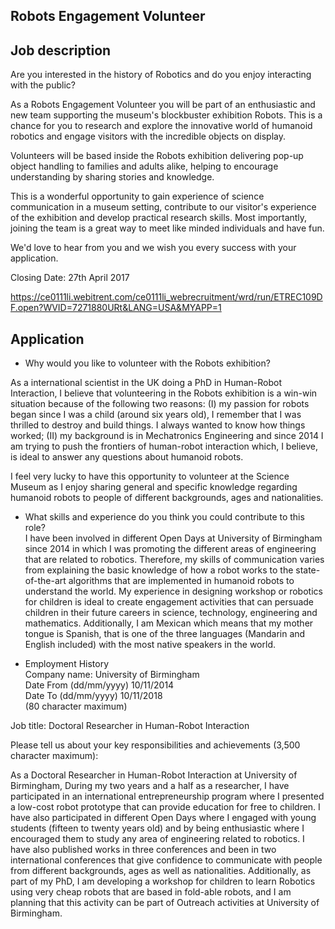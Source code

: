  Robots Engagement Volunteer
 ---

## Job description

Are you interested in the history of Robotics and do you enjoy interacting with
the public?

As a Robots Engagement Volunteer you will be part of an enthusiastic and new team
supporting the museum's blockbuster exhibition Robots. This is a chance for you
to research and explore the innovative world of humanoid robotics and engage
visitors with the incredible objects on display.

Volunteers will be based inside the Robots exhibition delivering pop-up object
handling to families and adults alike, helping to encourage understanding by
sharing stories and knowledge.

This is a wonderful opportunity to gain experience of science communication in a
museum setting, contribute to our visitor's experience of the exhibition and
develop practical research skills. Most importantly, joining the team is a great
way to meet like minded individuals and have fun.

We'd love to hear from you and we wish you every success with your application.

Closing Date: 27th April 2017

https://ce0111li.webitrent.com/ce0111li_webrecruitment/wrd/run/ETREC109DF.open?WVID=7271880URt&LANG=USA&MYAPP=1

## Application

* Why would you like to volunteer with the Robots exhibition?  

As a international scientist in the UK doing a PhD in Human-Robot Interaction,
I believe that volunteering in the Robots exhibition is a win-win situation
because of the following two reasons:
(I) my passion for robots began since I was a child (around six years old),
I remember that I was thrilled to destroy and build things. I always wanted
to know how things worked;
(II) my background is in Mechatronics Engineering and since 2014 I am trying
to push the frontiers of human-robot interaction which, I believe, is ideal
to answer any questions about humanoid robots.

I feel very lucky to have this opportunity to volunteer at the Science Museum
as I enjoy sharing general and specific knowledge regarding humanoid robots
to people of different backgrounds, ages and nationalities.


* What skills and experience do you think you could contribute to this role?  
I have been involved in different Open Days at University of Birmingham since 2014
in which I was promoting the different areas of engineering that are related to
robotics. Therefore, my skills of communication varies from explaining the
basic knowledge of how a robot works to the state-of-the-art algorithms that are
implemented in humanoid robots to understand the world.
My experience in designing workshop or robotics for children is
ideal to create engagement activities that can persuade children in their future
careers in science, technology, engineering and mathematics.
Additionally, I am Mexican which means that my mother tongue is Spanish,
that is one of the three languages (Mandarin and English included) with the
most native speakers in the world.


* Employment History  
Company name: University of Birmingham  
Date From (dd/mm/yyyy) 10/11/2014  
Date To (dd/mm/yyyy) 10/11/2018  
(80 character maximum)  

Job title: Doctoral Researcher in Human-Robot Interaction    

Please tell us about your key responsibilities and achievements (3,500 character maximum):  

As a Doctoral Researcher in Human-Robot Interaction at University of Birmingham,
During my two years and a half as a researcher, I have participated in an
international entrepreneurship program where I presented a low-cost robot prototype
that can provide education for free to children. I have also participated in different
Open Days where I engaged with young students (fifteen to twenty years old)
and by being enthusiastic where I encouraged them to study any area of engineering
related to robotics. I have also published works in three conferences and been
in two international conferences that give confidence to communicate with people
from different backgrounds, ages as well as nationalities.
Additionally, as part of my PhD, I am developing a workshop for children to learn
Robotics using very cheap robots that are based in fold-able robots, and I am
planning that this activity can be part of Outreach activities at University of
Birmingham.

